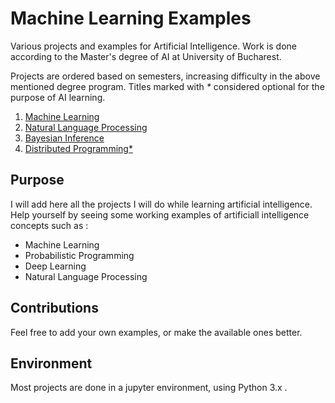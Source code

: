 # Machine Learning Examples

Various projects and examples for Artificial Intelligence. 
Work is done according to the Master's degree of AI at University of Bucharest. 

Projects are ordered based on semesters, increasing difficulty in the above mentioned degree program. Titles marked with *\** considered optional for the purpose of AI learning.

1. [Machine Learning]()
2. [Natural Language Processing]()
3. [Bayesian Inference]()
4. [Distributed Programming\*]()

## Purpose

I will add here all the projects I will do while learning artificial intelligence. 
Help yourself by seeing some working examples of artificiall intelligence concepts such as :

+ Machine Learning
+ Probabilistic Programming
+ Deep Learning
+ Natural Language Processing

## Contributions
Feel free to add your own examples, or make the available ones better.

## Environment

Most projects are done in a jupyter environment, using Python 3.x .



